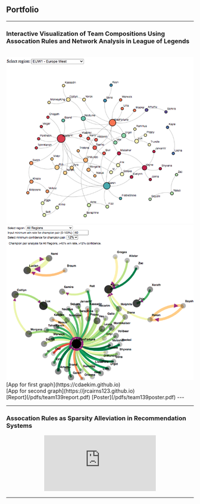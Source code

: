 ## Portfolio

---

### Interactive Visualization of Team Compositions Using Assocation Rules and Network Analysis in League of Legends
<br>
<img src="images/euw_graph2.png?raw=true"/><br>
<img src="images/conf_graph1.png?raw=true"/><br>
[App for first graph](https://cdaekim.github.io)<br>
[App for second graph](https://jrcairns123.github.io)<br>
[Report](/pdfs/team139report.pdf)
[Poster](/pdfs/team139poster.pdf)
---

---

### Assocation Rules as Sparsity Alleviation in Recommendation Systems
<p align="center" width="100%">
    <embed src="https://cdaekim.github.io/portfolio/pdfs/Kim_Christopher_proposal.pdf" type="application/pdf" />
</p>

---
